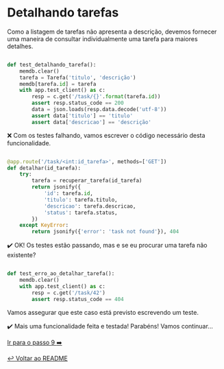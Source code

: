 # Detalhando tarefas

Como a listagem de tarefas não apresenta a descrição, devemos fornecer uma maneira de consultar individualmente uma tarefa
para maiores detalhes.

```python

def test_detalhando_tarefa():
    memdb.clear()
    tarefa = Tarefa('titulo', 'descrição')
    memdb[tarefa.id] = tarefa
    with app.test_client() as c:
        resp = c.get('/task/{}'.format(tarefa.id))
        assert resp.status_code == 200
        data = json.loads(resp.data.decode('utf-8'))
        assert data['titulo'] == 'titulo'
        assert data['descricao'] == 'descrição'
```

:x: Com os testes falhando, vamos escrever o código necessário desta funcionalidade.

```python

@app.route('/task/<int:id_tarefa>', methods=['GET'])
def detalhar(id_tarefa):
    try:
        tarefa = recuperar_tarefa(id_tarefa)
        return jsonify({
            'id': tarefa.id,
            'titulo': tarefa.titulo,
            'descricao': tarefa.descricao,
            'status': tarefa.status,
        })
    except KeyError:
        return jsonify({'error': 'task not found'}), 404
```

:heavy_check_mark: OK! Os testes estão passando, mas e se eu procurar uma tarefa não existente?

```python

def test_erro_ao_detalhar_tarefa():
    memdb.clear()
    with app.test_client() as c:
        resp = c.get('/task/42')
        assert resp.status_code == 404
```
Vamos assegurar que este caso está previsto escrevendo um teste.

:heavy_check_mark: Mais uma funcionalidade feita e testada! Parabéns! Vamos continuar...


[Ir para o passo 9 :arrow_right:](passo09.md)

[:leftwards_arrow_with_hook: Voltar ao README ](README.md)
